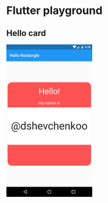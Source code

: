 # Flutter playground

## Hello card

<a href="url"><img src="https://github.com/dshevchenkoo/flutter-playground/blob/main/screenshots/screenshot-2020-10-07_00.28.55.538.png" align="left" height="400"></a>

